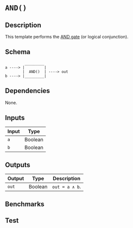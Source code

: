 # `AND()`

## Description

This template performs the [AND gate](https://en.wikipedia.org/wiki/AND_gate) (or logical conjunction). 
<!-- Out is true if and only if all of its operands are true -->

## Schema

```
         _________     
a ----> |         |
        |  AND()  | ----> out
b ----> |_________|     
```

## Dependencies

None.

## Inputs

| Input  | Type    |
| -----  | -----   | 
| `a`    | Boolean |
| `b`    | Boolean |

## Outputs

| Output  | Type     | Description               |
| ------  | ------   | ----------      | 
| `out`   | Boolean  | `out = a ∧ b`. |

## Benchmarks 

## Test